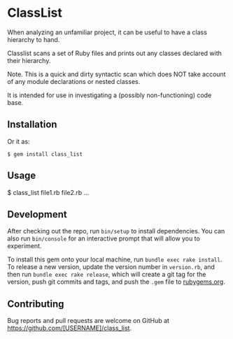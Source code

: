 # ClassList

When analyzing an unfamiliar project, it can be useful to have a class hierarchy to hand. 

Classlist scans a set of Ruby files and prints out any classes declared with their hierarchy.

Note. This is a quick and dirty syntactic scan which does NOT take account of any module declarations or nested classes.

It is intended for use in investigating a (possibly non-functioning) code base.


## Installation


Or it as:

    $ gem install class_list

## Usage

$ class_list file1.rb file2.rb ...

## Development

After checking out the repo, run `bin/setup` to install dependencies. You can also run `bin/console` for an interactive prompt that will allow you to experiment.

To install this gem onto your local machine, run `bundle exec rake install`. To release a new version, update the version number in `version.rb`, and then run `bundle exec rake release`, which will create a git tag for the version, push git commits and tags, and push the `.gem` file to [rubygems.org](https://rubygems.org).

## Contributing

Bug reports and pull requests are welcome on GitHub at https://github.com/[USERNAME]/class_list.

